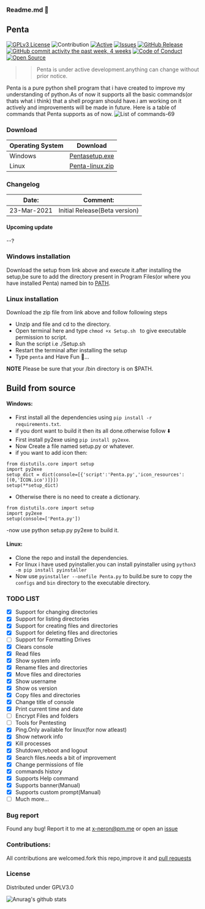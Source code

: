 ### Readme.md 👋
## Penta
[![GPLv3 License](https://img.shields.io/badge/License-GPL%20v3-yellow.svg)](https://opensource.org/licenses/)
![Contribution](https://img.shields.io/badge/Contributions-Welcome-<brightgreen>)
[![Active](http://img.shields.io/badge/Status-Active-green.svg)](https://github.com/Justaus3r)
[![Issues](https://img.shields.io/github/issues-raw/Justaus3r/Penta?maxAge=25000)](https://github.com/Justaus3r/Penta/issues)
[![GitHub Release](https://img.shields.io/github/release/Justaus3r/Penta?style=flat)]()
[![GitHub commit activity the past week, 4 weeks](https://img.shields.io/github/commit-activity/y/Justaus3r/Penta?style=flat)]() 
[![Code of Conduct](https://img.shields.io/badge/code%20of-conduct-ff69b4.svg?style=flat)](https://github.com/Justaus3r/Penta/blob/main/docs/CODE_OF_CONDUCT.md) 
[![Open Source](https://badges.frapsoft.com/os/v1/open-source.svg?v=103)](https://opensource.org/)
>>Penta is under active development.anything can change without prior notice.
 
Penta is a pure python shell program that i have created to improve my understanding of python.As of now it supports all the basic commands(or thats what i think) that a shell program should have.i am working on it actively and improvements will be made in future.
Here is a table of commands that Penta supports as of now.
![List of commands-69](https://drive.google.com/uc?export=download&id=1ZfUtJmYf5mmUhKh8CHAfylyl069LWmwn)

### Download
|Operating System | Download                                                                                           |                                                               
| -------------   | ------------                                                                                       |
| Windows         | [Pentasetup.exe](https://drive.google.com/uc?export=download&id=1rf2yExnM9oiEWqZK-1h18XHenkyWJA2t)|| 
| Linux           | [Penta-linux.zip](https://drive.google.com/uc?export=download&id=1zh2-uv_dd1cd3d3pkv87xPDXUO7N1tKe)
### Changelog
| Date:         | Comment:                     | 
| ------------- |:-------------:               | 
|23-Mar-2021    | Initial Release(Beta version)|
#### Upcoming update
--?
### Windows installation
Download the setup from link above and execute it.after installing the setup,be sure to add the directory present in Program Files(or where you have installed Penta) named bin to [PATH](https://www.architectryan.com/2018/03/17/add-to-the-path-on-windows-10/).
### Linux installation
Download the zip file from link above and follow following steps
- Unzip and file and cd to the directory.
- Open terminal here and type ```chmod +x Setup.sh ``` to give executable permission to script.
- Run the script i.e ./Setup.sh
- Restart the terminal after installing the setup
- Type ```penta``` and Have Fun 🥳...

**NOTE** Please be sure that your /bin directory is on $PATH.
## Build from source
#### Windows:
- First install all the dependencies using ```pip install -r requirements.txt```.
- if you dont want to build it then its all done.otherwise follow ⬇️ 
- First install py2exe using ```pip install py2exe```.
- Now Create a file named setup.py or whatever.
- if you want to add icon then:
```
from distutils.core import setup
import py2exe
setup_dict = dict(console=[{'script':'Penta.py','icon_resources':[(0,'ICON.ico')]}])
setup(**setup_dict)
```
- Otherwise there is no need to create a dictionary.
```
from distutils.core import setup
import py2exe
setup(console=['Penta.py'])
```
-now use python setup.py py2exe to build it.
#### Linux:
- Clone the repo and install the dependencies.
- For linux i have used pyinstaller.you can install pyinstaller using ```python3 -m pip install pyinstaller```
- Now use ```pyinstaller --onefile Penta.py``` to build.be sure to copy the ```configs``` and ```bin``` directory to the executable directory. 
### TODO LIST
- [x] Support for changing directories
- [x] Support for listing directories
- [x] Support for creating files and directories
- [x] Support for deleting files and directories
- [ ] Support for Formatting Drives
- [x] Clears console
- [x] Read files
- [x] Show system info
- [x] Rename files and directories
- [x] Move files and directories
- [x] Show username
- [x] Show os version 
- [x] Copy files and directories
- [x] Change title of console
- [x] Print current time and date
- [ ] Encrypt Files and folders
- [ ] Tools for Pentesting
- [x] Ping.Only available for linux(for now atleast)
- [x] Show network info
- [x] Kill processes
- [x] Shutdown,reboot and logout
- [x] Search files.needs a bit of improvement
- [x] Change permissions of file
- [x] commands history
- [x] Supports Help command
- [x] Supports banner(Manual)
- [x] Supports custom prompt(Manual)
- [ ] Much more...
### Bug report
Found any bug!
Report it to me at x-neron@pm.me
or open an [issue](https://github.com/Justaus3r/Penta/issues)
### Contributions:
All contributions are welcomed.fork this repo,improve it and [pull requests](https://github.com/Justaus3r/Penta/pulls)
### License
Distributed under GPLV3.0

![Anurag's github stats](https://github-readme-stats.vercel.app/api?username=Justaus3r)
